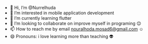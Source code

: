 - 👋 Hi, I’m @Nurrelhuda
- 👀 I’m interested in mobile application development 
- 🌱 I’m currently learning flutter 
- 💞️ I’m looking to collaborate on improve myself in programing 😌
- 📫 How to reach me by email nouralhoda.mosad6@gmail.com ☺️
- 😄 Pronouns: i love learning more than teaching 👽

<!---
Nurrelhuda/Nurrelhuda is a ✨ special ✨ repository because its `README.md` (this file) appears on your GitHub profile.
You can click the Preview link to take a look at your changes.
--->
